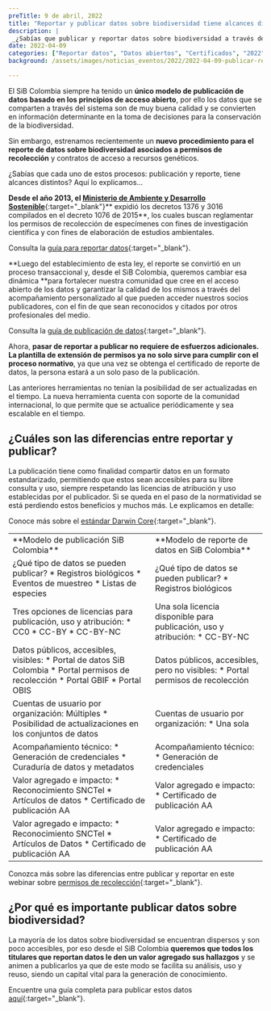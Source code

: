 ```yaml
---
preTitle: 9 de abril, 2022
title: "Reportar y publicar datos sobre biodiversidad tiene alcances diferentes: ¿los conoces?"
description: |
 _¿Sabías que publicar y reportar datos sobre biodiversidad a través del SiB Colombia tienen alcances distintos? Conoce aquí los detalles._
date: 2022-04-09
categories: ["Reportar datos", "Datos abiertos", "Certificados", "2022"]
background: /assets/images/noticias_eventos/2022/2022-04-09-publicar-reportar-datos-biodiversidad.png

---
```


El SiB Colombia siempre ha tenido un **único modelo de publicación de datos basado en los principios de acceso abierto**, por ello los datos que se comparten a través del sistema son de muy buena calidad y se convierten en información determinante en la toma de decisiones para la conservación de la biodiversidad.

Sin embargo, estrenamos recientemente un **nuevo procedimiento para el reporte de datos sobre biodiversidad asociados a permisos de recolección** y contratos de acceso a recursos genéticos.

¿Sabías que cada uno de estos procesos: publicación y reporte, tiene alcances distintos? Aquí lo explicamos…

**Desde el año 2013, el [Ministerio de Ambiente y Desarrollo Sostenible](https://www.minambiente.gov.co/)**{:target="_blank"}** expidió los decretos 1376 y 3016 compilados en el decreto 1076 de 2015**, los cuales buscan reglamentar los permisos de recolección de especímenes con fines de investigación científica y con fines de elaboración de estudios ambientales.

Consulta la [guía para reportar datos](https://biodiversidad.co/compartir/guia-para-reportar/){:target="_blank"}.

**Luego del establecimiento de esta ley, el reporte se convirtió en un proceso transaccional y, desde el SiB Colombia, queremos cambiar esa dinámica **para fortalecer nuestra comunidad que cree en el acceso abierto de los datos y garantizar la calidad de los mismos a través del acompañamiento personalizado al que pueden acceder nuestros socios publicadores, con el fin de que sean reconocidos y citados por otros profesionales del medio.

Consulta la [guía de publicación de datos](https://biodiversidad.co/compartir/guia-para-publicar/){:target="_blank"}.

Ahora, **pasar de reportar a publicar no requiere de esfuerzos adicionales. La plantilla de extensión de permisos ya no solo sirve para cumplir con el proceso normativo**, ya que una vez se obtenga el certificado de reporte de datos, la persona estará a un solo paso de la publicación.

Las anteriores herramientas no tenían la posibilidad de ser actualizadas en el tiempo. La nueva herramienta cuenta con soporte de la comunidad internacional, lo que permite que se actualice periódicamente y sea escalable en el tiempo.


## ¿Cuáles son las diferencias entre reportar y publicar?

La publicación tiene como finalidad compartir datos en un formato estandarizado, permitiendo que estos sean accesibles para su libre consulta y uso, siempre respetando las licencias de atribución y uso establecidas por el publicador. Si se queda en el paso de la normatividad se está perdiendo estos beneficios y muchos más. Le explicamos en detalle:

Conoce más sobre el [estándar Darwin Core](https://biodiversidad.co/recursos/plantillas-dwc/){:target="_blank"}.

<table>
  <tr>
   <td>
**Modelo de publicación SiB Colombia**</td>
   <td>
**Modelo de reporte de datos en SiB Colombia**</td>
  </tr>
  <tr>
   <td>
¿Qué tipo de datos se pueden publicar?
* Registros biológicos
* Eventos de muestreo
* Listas de especies
    </td>
   <td>
¿Qué tipo de datos se pueden publicar?
* Registros biológicos
   </td>
  </tr>
  <tr>
   <td>
Tres opciones de licencias para publicación, uso y atribución:
* CC0
* CC-BY
* CC-BY-NC
   </td>
   <td>
Una sola licencia disponible para publicación, uso y atribución:
* CC-BY-NC
   </td>
  </tr>
  <tr>
   <td>
Datos públicos, accesibles, visibles:
* Portal de datos SiB Colombia
* Portal permisos de recolección
* Portal GBIF
* Portal OBIS
   </td>
   <td>
Datos públicos, accesibles, pero no visibles:
* Portal permisos de recolección
   </td>
  </tr>
  <tr>
   <td>
Cuentas de usuario por organización:
Múltiples
* Posibilidad de actualizaciones en los conjuntos de datos
   </td>
   <td>
Cuentas de usuario por organización:
* Una sola
   </td>
  </tr>
  <tr>
   <td>
Acompañamiento técnico:
* Generación de credenciales
* Curaduría de datos y metadatos
   </td>
   <td>
Acompañamiento técnico:
* Generación de credenciales
   </td>
  </tr>
  <tr>
   <td>
Valor agregado e impacto:
* Reconocimiento SNCTeI
* Artículos de datos
* Certificado de publicación AA
   </td>
   <td>
Valor agregado e impacto:
* Certificado de publicación AA
   </td>
  </tr>
  <tr>
   <td>
Valor agregado e impacto:
* Reconocimiento SNCTeI
* Artículos de Datos
* Certificado de publicación AA
   </td>
   <td>
Valor agregado e impacto:
* Certificado de publicación AA
   </td>
  </tr>
</table>

Conozca más sobre las diferencias entre publicar y reportar en este webinar sobre [permisos de recolección](https://youtu.be/XzMTOOns3yo){:target="_blank"}.


## ¿Por qué es importante publicar datos sobre biodiversidad?

La mayoría de los datos sobre biodiversidad se encuentran dispersos y son poco accesibles, por eso desde el SiB Colombia **queremos que todos los titulares que reportan datos le den un valor agregado sus hallazgos** y se animen a publicarlos ya que de este modo se facilita su análisis, uso y reuso, siendo un capital vital para la generación de conocimiento.

Encuentre una guía completa para publicar estos datos [aquí](https://biodiversidad.co/compartir/guia-para-reportar/){:target="_blank"}.
  
  
